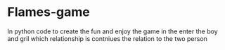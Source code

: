 # Flames-game
In python code to create the fun and enjoy the game in the enter the boy and gril which relationship is contniues the relation to the two person

